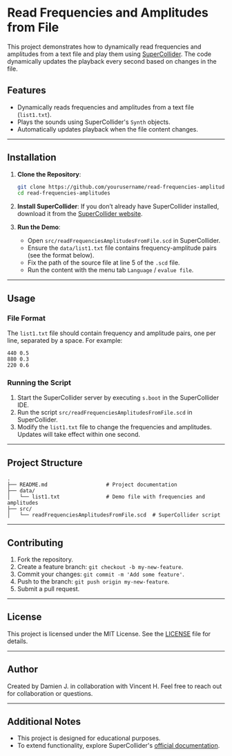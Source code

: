 # Read Frequencies and Amplitudes from File

This project demonstrates how to dynamically read frequencies and amplitudes from a text file and play them using [SuperCollider](https://supercollider.github.io/). The code dynamically updates the playback every second based on changes in the file.

## Features

- Dynamically reads frequencies and amplitudes from a text file (`list1.txt`).
- Plays the sounds using SuperCollider's `Synth` objects.
- Automatically updates playback when the file content changes.
 
---

## Installation

1. **Clone the Repository**:
   ```bash
   git clone https://github.com/yourusername/read-frequencies-amplitudes.git
   cd read-frequencies-amplitudes
   ```

2. **Install SuperCollider**:
   If you don’t already have SuperCollider installed, download it from the [SuperCollider website](https://supercollider.github.io/).

3. **Run the Demo**:
   - Open `src/readFrequenciesAmplitudesFromFile.scd` in SuperCollider.
   - Ensure the `data/list1.txt` file contains frequency-amplitude pairs (see the format below).
   - Fix the path of the source file at line 5 of the `.scd` file.
   - Run the content with the menu tab `Language` / `evalue file`.
---

## Usage

### File Format

The `list1.txt` file should contain frequency and amplitude pairs, one per line, separated by a space. For example:
```
440 0.5
880 0.3
220 0.6
```

### Running the Script

1. Start the SuperCollider server by executing `s.boot` in the SuperCollider IDE.
2. Run the script `src/readFrequenciesAmplitudesFromFile.scd` in SuperCollider.
3. Modify the `list1.txt` file to change the frequencies and amplitudes. Updates will take effect within one second.

---

## Project Structure

```plaintext
.
├── README.md                   # Project documentation
├── data/
│   └── list1.txt               # Demo file with frequencies and amplitudes
├── src/
│   └── readFrequenciesAmplitudesFromFile.scd  # SuperCollider script
```

---

## Contributing

1. Fork the repository.
2. Create a feature branch: `git checkout -b my-new-feature`.
3. Commit your changes: `git commit -m 'Add some feature'`.
4. Push to the branch: `git push origin my-new-feature`.
5. Submit a pull request.

---

## License

This project is licensed under the MIT License. See the [LICENSE](LICENSE) file for details.

---

## Author

Created by Damien J. in collaboration with Vincent H. Feel free to reach out for collaboration or questions.

---

## Additional Notes

- This project is designed for educational purposes.
- To extend functionality, explore SuperCollider's [official documentation](https://doc.sccode.org/).
